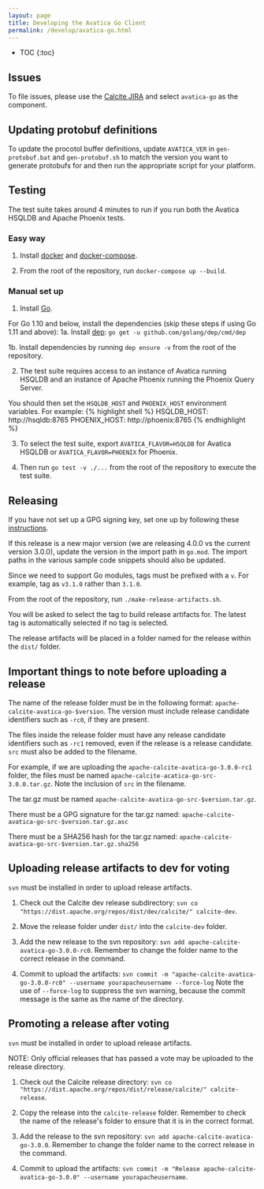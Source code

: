 ```yaml
---
layout: page
title: Developing the Avatica Go Client
permalink: /develop/avatica-go.html
---
```


<!--
{% comment %}
Licensed to the Apache Software Foundation (ASF) under one or more
contributor license agreements.  See the NOTICE file distributed with
this work for additional information regarding copyright ownership.
The ASF licenses this file to you under the Apache License, Version 2.0
(the "License"); you may not use this file except in compliance with
the License.  You may obtain a copy of the License at

http://www.apache.org/licenses/LICENSE-2.0

Unless required by applicable law or agreed to in writing, software
distributed under the License is distributed on an "AS IS" BASIS,
WITHOUT WARRANTIES OR CONDITIONS OF ANY KIND, either express or implied.
See the License for the specific language governing permissions and
limitations under the License.
{% endcomment %}
-->

* TOC
{:toc}

## Issues

To file issues, please use the [Calcite JIRA](https://issues.apache.org/jira/projects/CALCITE/issues) and select `avatica-go`
as the component.

## Updating protobuf definitions

To update the procotol buffer definitions, update `AVATICA_VER` in `gen-protobuf.bat` and `gen-protobuf.sh` to match
the version you want to generate protobufs for and then run the appropriate script for your platform.

## Testing

The test suite takes around 4 minutes to run if you run both the Avatica HSQLDB and Apache Phoenix tests.

### Easy way
1. Install [docker](https://docs.docker.com/install/) and [docker-compose](https://docs.docker.com/compose/install/).

2. From the root of the repository, run `docker-compose up --build`.

### Manual set up
1. Install [Go](https://golang.org/doc/install).

For Go 1.10 and below, install the dependencies (skip these steps if using Go 1.11 and above):
1a. Install [dep](https://github.com/golang/dep): `go get -u github.com/golang/dep/cmd/dep`

1b. Install dependencies by running `dep ensure -v` from the root of the repository.

2. The test suite requires access to an instance of Avatica running HSQLDB and an instance of Apache Phoenix running the
Phoenix Query Server.

You should then set the `HSQLDB_HOST` and `PHOENIX_HOST` environment variables. For example:
{% highlight shell %}
HSQLDB_HOST: http://hsqldb:8765
PHOENIX_HOST: http://phoenix:8765
{% endhighlight %}

3. To select the test suite, export `AVATICA_FLAVOR=HSQLDB` for Avatica HSQLDB or `AVATICA_FLAVOR=PHOENIX` for Phoenix.

4. Then run `go test -v ./...` from the root of the repository to execute the test suite.

## Releasing
If you have not set up a GPG signing key, set one up by following these [instructions](https://www.apache.org/dev/openpgp.html#generate-key).

If this release is a new major version (we are releasing 4.0.0 vs the current version 3.0.0), update the version in the
import path in `go.mod`. The import paths in the various sample code snippets should also be updated.

Since we need to support Go modules, tags must be prefixed with a `v`. For example, tag as `v3.1.0` rather than `3.1.0`.

From the root of the repository, run `./make-release-artifacts.sh`.

You will be asked to select the tag to build release artifacts for. The latest tag is automatically selected if no tag is selected.

The release artifacts will be placed in a folder named for the release within the `dist/` folder.

## Important things to note before uploading a release
The name of the release folder must be in the following format: `apache-calcite-avatica-go-$version`. The version must 
include release candidate identifiers such as `-rc0`, if they are present.

The files inside the release folder must have any release candidate identifiers such as `-rc1` removed, even if the
release is a release candidate. `src` must also be added to the filename.

For example, if we are uploading the `apache-calcite-avatica-go-3.0.0-rc1` folder, the files must be named 
`apache-calcite-acatica-go-src-3.0.0.tar.gz`. Note the inclusion of `src` in the filename.

The tar.gz must be named `apache-calcite-avatica-go-src-$version.tar.gz`. 

There must be a GPG signature for the tar.gz named: `apache-calcite-avatica-go-src-$version.tar.gz.asc`

There must be a SHA256 hash for the tar.gz named: `apache-calcite-avatica-go-src-$version.tar.gz.sha256`

## Uploading release artifacts to dev for voting
`svn` must be installed in order to upload release artifacts.

1. Check out the Calcite dev release subdirectory: `svn co "https://dist.apache.org/repos/dist/dev/calcite/" calcite-dev`.

2. Move the release folder under `dist/` into the `calcite-dev` folder.

3. Add the new release to the svn repository: `svn add apache-calcite-avatica-go-3.0.0-rc0`. Remember to change the folder name to the
correct release in the command.

4. Commit to upload the artifacts: `svn commit -m "apache-calcite-avatica-go-3.0.0-rc0" --username yourapacheusername --force-log`
Note the use of `--force-log` to suppress the svn warning, because the commit message is the same as the name of the directory.

## Promoting a release after voting
`svn` must be installed in order to upload release artifacts.

NOTE: Only official releases that has passed a vote may be uploaded to the release directory.

1. Check out the Calcite release directory: `svn co "https://dist.apache.org/repos/dist/release/calcite/" calcite-release`.

2. Copy the release into the `calcite-release` folder. Remember to check the name of the release's folder to ensure that it is in
the correct format.

3. Add the release to the svn repository: `svn add apache-calcite-avatica-go-3.0.0`. Remember to change the folder name to the
correct release in the command.

4. Commit to upload the artifacts: `svn commit -m "Release apache-calcite-avatica-go-3.0.0" --username yourapacheusername`.